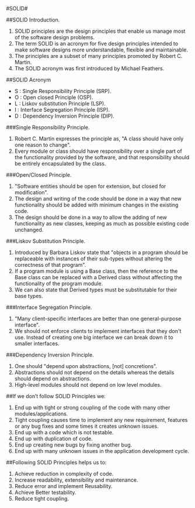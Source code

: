 #SOLID#

##SOLID Introduction.
1. SOLID principles are the design principles that enable us manage most of the software design problems.
2. The term SOLID is an acronym for five design principles intended to make software designs more understandable, flexible and maintainable.
3. The principles are a subset of many principles promoted by Robert C. Martin.
4. The SOLID acronym was first introduced by Michael Feathers.

##SOLID Acronym
- S : Single Responsibility Principle (SRP).
- O : Open closed Principle (OSP).
- L : Liskov substitution Principle (LSP).
- I : Interface Segregation Principle (ISP).
- D : Dependency Inversion Principle (DIP).

###Single Responsibility Principle.
1. Robert C. Martin expresses the principle as, "A class should have only one reason to change".
2. Every module or class should have responsibility over a single part of the functionality provided by the software, and that responsibility should be entirely encapsulated by the class.

###Open/Closed Principle.
1. "Software entities should be open for extension, but closed for modification".
2. The design and writing of the code should be done in a way that new functionality should be added with minimum changes in the existing code.
3. The design should be done in a way to allow the adding of new functionality as new classes, keeping as much as possible existing code unchanged.

###Liskov Substitution Principle.
1. Introduced by Barbara Liskov state that "objects in a program should be replaceable with instances of their sub-types without altering the correctness of that program".
2. If a program module is using a Base class, then the reference to the Base class can be replaced with a Derived class without affecting the functionality of the program module.
3. We can also state that Derived types must be substitutable for their base types.

###Interface Segregation Principle.
1. "Many client-specific interfaces are better than one general-purpose interface".
2. We should not enforce clients to implement interfaces that they don't use. Instead of creating one big interface we can break down it to smaller interfaces.

###Dependency Inversion Principle.
1. One should "depend upon abstractions, [not] concretions".
2. Abstractions should not depend on the details whereas the details should depend on abstractions.
3. High-level modules should not depend on low level modules.

##If we don’t follow SOLID Principles we:
1. End up with tight or strong coupling of the code with many other modules/applications.
2. Tight coupling causes time to implement any new requirement, features or any bug fixes and some times it creates unknown issues.
3. End up with a code which is not testable.
4. End up with duplication of code.
5. End up creating new bugs by fixing another bug.
6. End up with many unknown issues in the application development cycle.

##Following SOLID Principles helps us to:
1. Achieve reduction in complexity of code.
2. Increase readability, extensibility and maintenance.
3. Reduce error and implement Reusability.
4. Achieve Better testability.
5. Reduce tight coupling.
 
